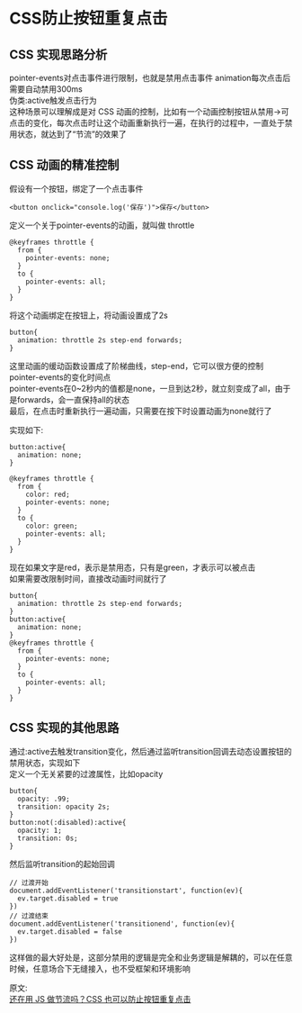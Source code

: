 # CSS防止按钮重复点击
## CSS 实现思路分析
pointer-events对点击事件进行限制，也就是禁用点击事件
animation每次点击后需要自动禁用300ms  
伪类:active触发点击行为  
这种场景可以理解成是对 CSS 动画的控制，比如有一个动画控制按钮从禁用->可点击的变化，每次点击时让这个动画重新执行一遍，在执行的过程中，一直处于禁用状态，就达到了“节流”的效果了  

## CSS 动画的精准控制
假设有一个按钮，绑定了一个点击事件  
``` 
<button onclick="console.log('保存')">保存</button>
```
定义一个关于pointer-events的动画，就叫做 throttle  
``` 
@keyframes throttle {
  from {
    pointer-events: none;
  }
  to {
    pointer-events: all;
  }
}
```
将这个动画绑定在按钮上，将动画设置成了2s  
``` 
button{
  animation: throttle 2s step-end forwards;
}
```
这里动画的缓动函数设置成了阶梯曲线，step-end，它可以很方便的控制pointer-events的变化时间点  
pointer-events在0~2秒内的值都是none，一旦到达2秒，就立刻变成了all，由于是forwards，会一直保持all的状态  
最后，在点击时重新执行一遍动画，只需要在按下时设置动画为none就行了  

实现如下:  
``` 
button:active{
  animation: none;
}

@keyframes throttle {
  from {
    color: red;
    pointer-events: none;
  }
  to {
    color: green;
    pointer-events: all;
  }
}
```
现在如果文字是red，表示是禁用态，只有是green，才表示可以被点击  
如果需要改限制时间，直接改动画时间就行了  
``` 
button{
  animation: throttle 2s step-end forwards;
}
button:active{
  animation: none;
}
@keyframes throttle {
  from {
    pointer-events: none;
  }
  to {
    pointer-events: all;
  }
}
```
## CSS 实现的其他思路
通过:active去触发transition变化，然后通过监听transition回调去动态设置按钮的禁用状态，实现如下  
定义一个无关紧要的过渡属性，比如opacity  
``` 
button{
  opacity: .99;
  transition: opacity 2s;
}
button:not(:disabled):active{
  opacity: 1;
  transition: 0s;
}
```
然后监听transition的起始回调   
``` 
// 过渡开始
document.addEventListener('transitionstart', function(ev){
  ev.target.disabled = true
})
// 过渡结束
document.addEventListener('transitionend', function(ev){
  ev.target.disabled = false
})
```
这样做的最大好处是，这部分禁用的逻辑是完全和业务逻辑是解耦的，可以在任意时候，任意场合下无缝接入，也不受框架和环境影响  


原文:  
[还在用 JS 做节流吗？CSS 也可以防止按钮重复点击](https://mp.weixin.qq.com/s/9_53TqxExIfvsxSFfOnEsA)

